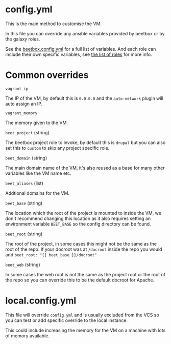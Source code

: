 # config.yml

This is the main method to customise the VM.

In this file you can override any ansible variables provided by beetbox or by the galaxy roles.

See the [beetbox.config.yml](https://github.com/beetboxvm/beetbox/blob/master/provisioning/ansible/config/default.config.yml) for a full list of variables.
And each role can include their own specific variables, see [the list of roles](https://github.com/beetboxvm/beetbox/blob/master/docs/configuration/ansible/galaxy-roles.md) for more info.


# Common overrides

  `vagrant_ip`
  
The IP of the VM, by default this is `0.0.0.0` and the `auto-network` plugin will auto assign an IP.

  `vagrant_memory`
  
The memory given to the VM.

  `beet_project` (string)
  
The beetbox project role to invoke, by default this is `drupal` but you can also set this to `custom` to skip any project specific role.

  `beet_domain` (string)
  
The main domain name of the VM, it's also reused as a base for many other variables like the VM name etc.

  `beet_aliases` (list)
  
Addtional domains for the VM.

  `beet_base` (string)
  
The location which the root of the project is mounted to inside the VM, we don't recommend changing this location as it also requires setting an environment variable `BEET_BASE` so the config directory can be found.
 
  `beet_root` (string)
  
The root of the project, in some cases this might not be the same as the root of the repo.
If your docroot was at `/docroot` inside the repo you would add `beet_root: "{{ beet_base }}/docroot"`

  `beet_web` (string)
  
In some cases the web root is not the same as the project root or the root of the repo so you can override this to be the default docroot for Apache.  

# local.config.yml

This file will override `config.yml` and is usually excluded from the VCS so you can test or add specific override to the local instance.

This could include increasing the memory for the VM on a machine with lots of memory available.
